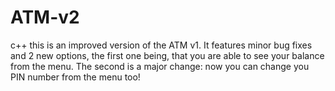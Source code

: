 # ATM-v2
c++ this is an improved version of the ATM v1. It features minor bug fixes and 2 new options, the first one being, that you are able to see your balance from the menu. The second is a major change: now you can change you PIN number from the menu too! 
